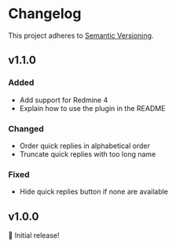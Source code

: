# Changelog

This project adheres to [Semantic Versioning](https://semver.org/spec/v2.0.0.html).

## v1.1.0

### Added

* Add support for Redmine 4
* Explain how to use the plugin in the README

### Changed

* Order quick replies in alphabetical order
* Truncate quick replies with too long name

### Fixed

* Hide quick replies button if none are available

## v1.0.0

🎉 Initial release!